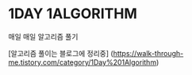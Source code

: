# 1DAY 1ALGORITHM
매일 매일 알고리즘 풀기


[알고리즘 풀이는 블로그에 정리중] (https://walk-through-me.tistory.com/category/1Day%201Algorithm)



